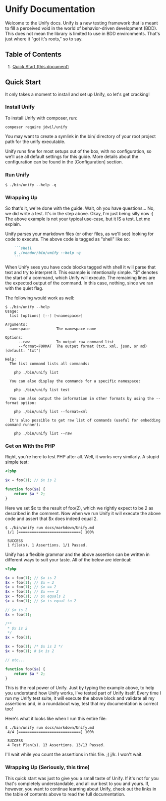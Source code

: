 # Unify Documentation

Welcome to the Unify docs. Unify is a new testing framework that is meant to fill
a perceived void in the world of behavior-driven development (BDD). This does not
mean the library is limited to use in BDD environments. That's just where it "got
it's roots," so to say.

## Table of Contents

1. [Quick Start (this document)](#overview)
  
<a name="overview"/>

## Quick Start

It only takes a moment to install and set up Unify, so let's get cracking! 

### Install Unify

To install Unify with composer, run:

[unify]: # (skip)
```shell
composer require jdwil/unify
```

You may want to create a symlink in the bin/ directory of your root project
path for the unify executable.

Unify runs fine for most setups out of the box, with no configuration, so we'll
use all default settings for this guide. More details about the configuration
can be found in the [Configuration] section.

### Run Unify

```shell
$ ./bin/unify --help -q
```

### Wrapping Up

So that's it, we're done with the guide. Wait, oh you have questions... No, we
did write a test. It's in the step above. Okay, I'm just being silly now :) The
above example is not your typical use-case, but it IS a test. Let me explain.

Unify parses your markdown files (or other files, as we'll see) looking for code
to execute. The above code is tagged as "shell" like so:

```markdown
    ```shell
    $ ./vendor/bin/unify --help -q
    ```
```

When Unify sees you have code blocks tagged with shell it will parse that text and
try to interpret it. This example is intentionally simple. "$" denotes the start
of a command, which Unify will execute. The remaining lines are the expected output
of the command. In this case, nothing, since we ran with the quiet flag.

The following would work as well:

```shell
$ ./bin/unify --help
Usage:
  list [options] [--] [<namespace>]

Arguments:
  namespace            The namespace name

Options:
      --raw            To output raw command list
      --format=FORMAT  The output format (txt, xml, json, or md) [default: "txt"]

Help:
  The list command lists all commands:
  
    php ./bin/unify list
  
  You can also display the commands for a specific namespace:
  
    php ./bin/unify list test
  
  You can also output the information in other formats by using the --format option:
  
    php ./bin/unify list --format=xml
  
  It's also possible to get raw list of commands (useful for embedding command runner):
  
    php ./bin/unify list --raw
```

### Get on With the PHP

Right, you're here to test PHP after all. Well, it works very similarly. A stupid
simple test:

```php
<?php

$x = foo(1); // $x is 2

function foo($a) {
    return $a * 2;
}
```

Here we set $x to the result of foo(2), which we rightly expect to be 2 as described
in the comment. Now when we run Unify it will execute the above code and assert
that $x does indeed equal 2.

[unify]: # (skip)
```shell
$ ./bin/unify run docs/markdown/Unify.md
 1/1 [============================] 100%

 SUCCESS
 1 file(s). 1 Assertions. 1/1 Passed.
```

Unify has a flexible grammar and the above assertion can be written in different
ways to suit your taste. All of the below are identical:

```php
<?php

$x = foo(1); // $x is 2
$x = foo(1); // $x = 2
$x = foo(1); // $x == 2
$x = foo(1); // $x === 2
$x = foo(1); // $x equals 2
$x = foo(1); // $x is equal to 2

// $x is 2
$x = foo(1);

/**
 * $x is 2 
 */
$x = foo(1);

$x = foo(1); /* $x is 2 */
$x = foo(1); # $x is 2

// etc...

function foo($a) {
    return $a * 2;
}
```

This is the real power of Unify. Just by typing the example above, to help you understand
how Unify works, I've tested part of Unify itself. Every time I run my Unify test
suite, it will execute the above block and validate all my assertions and, in a
roundabout way, test that my documentation is correct too!

Here's what it looks like when I run this entire file:

```
$ ./bin/unify run docs/markdown/Unify.md 
 4/4 [============================] 100%

 SUCCESS
 4 Test Plan(s). 13 Assertions. 13/13 Passed.
```

I'll wait while you count the assertions in this file. ;) j/k. I won't wait.

### Wrapping Up (Seriously, this time)

This quick start was just to give you a small taste of Unify. If it's not for you that's
completely understandable, and all our best to you and yours. If, however, you want to
continue learning about Unify, check out the links in the table of contents above
to read the full documentation.
